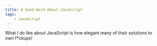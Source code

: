 ```yaml
---
title: A Good Word About JavaScript
tags:
    - JavaScript
---
```

What I do like about JavaScript is how elegant many of their solutions to own f\*ckups!
